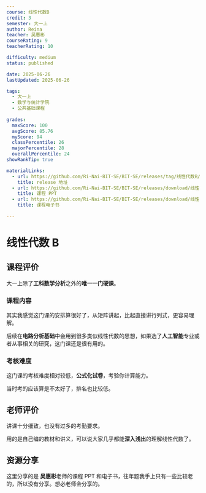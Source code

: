 ```yaml
---
course: 线性代数B
credit: 3
semester: 大一上
author: Reina
teacher: 吴惠彬
courseRating: 9
teacherRating: 10

difficulty: medium
status: published

date: 2025-06-26
lastUpdated: 2025-06-26

tags: 
  - 大一上
  - 数学与统计学院
  - 公共基础课程
  
grades:
  maxScore: 100
  avgScore: 85.76
  myScore: 94
  classPercentile: 26
  majorPercentile: 28
  overallPercentile: 24
showRankTip: true

materialLinks:
  - url: https://github.com/Ri-Nai-BIT-SE/BIT-SE/releases/tag/线性代数B/
    title: release 地址
  - url: https://github.com/Ri-Nai-BIT-SE/BIT-SE/releases/download/线性代数B/Slides.zip
    title: 课程 PPT
  - url: https://github.com/Ri-Nai-BIT-SE/BIT-SE/releases/download/线性代数B/eBook.zip
    title: 课程电子书

---
```


# 线性代数 B

## 课程评价

大一上除了**工科数学分析**之外的**唯一一门硬课**。

### 课程内容

其实我感觉这门课的安排算很好了，从矩阵讲起，比起直接讲行列式，更容易理解。

后续在**电路分析基础**中会用到很多类似线性代数的思想，如果选了**人工智能**专业或者从事相关的研究，这门课还是很有用的。

### 考核难度

这门课的考核难度相对较低，**公式化试卷**，考验你计算能力。

当时考的应该算是不太好了，排名也比较低。

## 老师评价

讲课十分细致，也没有过多的考勤要求。

用的是自己编的教材和讲义，可以说大家几乎都能**深入浅出**的理解线性代数了。

## 资源分享

这里分享的是 **吴惠彬**老师的课程 PPT 和电子书，往年题我手上只有一些比较老的，所以没有分享。想必老师会分享的。
